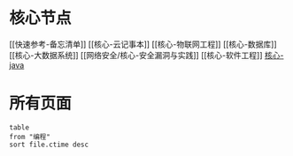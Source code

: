 # 核心节点

[[快速参考-备忘清单]]
[[核心-云记事本]]
[[核心-物联网工程]]
[[核心-数据库]]
[[核心-大数据系统]]
[[网络安全/核心-安全漏洞与实践]]
[[核心-软件工程]]
[核心-java](../科研/课程/java/核心-java.md)
# 所有页面
```dataview
table 
from "编程"
sort file.ctime desc

```
